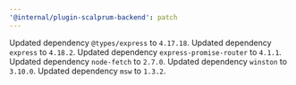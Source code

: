 ```yaml
---
'@internal/plugin-scalprum-backend': patch
---
```


Updated dependency `@types/express` to `4.17.18`.
Updated dependency `express` to `4.18.2`.
Updated dependency `express-promise-router` to `4.1.1`.
Updated dependency `node-fetch` to `2.7.0`.
Updated dependency `winston` to `3.10.0`.
Updated dependency `msw` to `1.3.2`.
